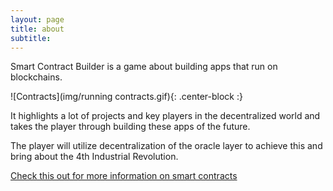 ```yaml
---
layout: page
title: about
subtitle:
---
```


Smart Contract Builder is a game about building apps that run on blockchains. 

![Contracts](img/running contracts.gif){: .center-block :}


It highlights a lot of projects and key players in the decentralized world and takes the player through building these apps of the future. 


The player will utilize decentralization of the oracle layer to achieve this and bring about the 4th Industrial Revolution.







[Check this out for more information on smart contracts](https://blog.chain.link/the-power-of-smart-contracts-what-they-are-and-how-they-can-revolutionize-the-future/)
